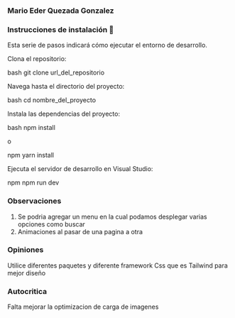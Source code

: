 ### Mario Eder Quezada Gonzalez

### Instrucciones de instalación 🔧

Esta serie de pasos indicará cómo ejecutar el entorno de desarrollo.

Clona el repositorio:

bash
git clone url_del_repositorio


Navega hasta el directorio del proyecto:

bash
cd nombre_del_proyecto


Instala las dependencias del proyecto:

bash
npm install


o

npm
yarn install


Ejecuta el servidor de desarrollo en Visual Studio:

npm
npm run dev

### Observaciones
1. Se podria agregar un menu en la cual podamos desplegar varias opciones como buscar
2. Animaciones al pasar de una pagina a otra

### Opiniones
Utilice diferentes paquetes y diferente framework Css que es Tailwind para mejor diseño

### Autocritica
Falta mejorar la optimizacion de carga de imagenes